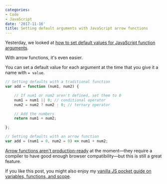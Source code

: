 ```yaml
---
categories:
- Code
- JavaScript
date: '2017-11-16'
title: Setting default arguments with JavaScript arrow functions
---
```


Yesterday, we looked at [how to set default values for JavaScript function arguments](https://gomakethings.com/setting-default-values-for-a-javascript-function/).

With arrow functions, it's even easier.

You can set a default value for each argument at the time that you give it a name with `= value`.

```javascript
// Setting defaults with a traditional function
var add = function (num1, num2) {

	// If num1 or num2 aren't defined, set them to 0
	num1 = num1 || 0; // conditional operator
	num2 = num2 ? num2 : 0; // ternary operator

	// Add the numbers
	return num1 + num2;

};

// Setting defaults with an arrow function
var add = (num1 = 0, num2 = 0) => num1 + num2;
```

[Arrow functions aren't production-ready](https://gomakethings.com/can-i-use-arrow-functions-in-production-code/) at the moment&mdash;they require a compiler to have good enough browser compatibility&mdash;but this is still a great feature.

If you like this post, you might also enjoy my [vanilla JS pocket guide on variables, functions, and scope](https://gomakethings.com/guides/variables-functions-and-scope/).
